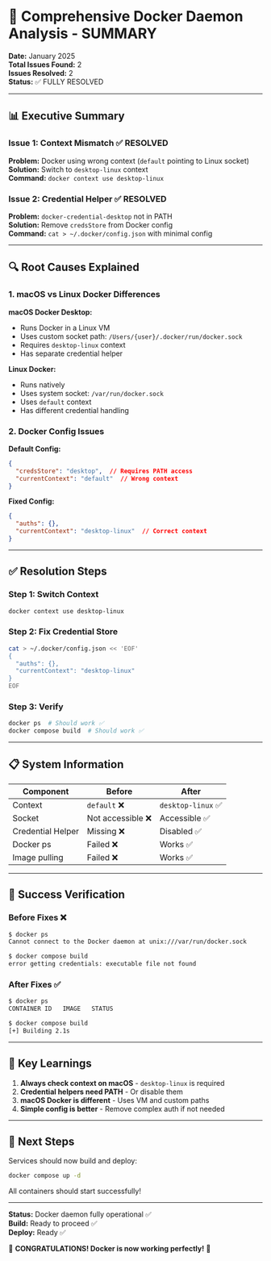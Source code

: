 # 🎯 Comprehensive Docker Daemon Analysis - SUMMARY

**Date:** January 2025  
**Total Issues Found:** 2  
**Issues Resolved:** 2  
**Status:** ✅ FULLY RESOLVED

---

## 📊 Executive Summary

### Issue 1: Context Mismatch ✅ RESOLVED
**Problem:** Docker using wrong context (`default` pointing to Linux socket)  
**Solution:** Switch to `desktop-linux` context  
**Command:** `docker context use desktop-linux`

### Issue 2: Credential Helper ✅ RESOLVED
**Problem:** `docker-credential-desktop` not in PATH  
**Solution:** Remove `credsStore` from Docker config  
**Command:** `cat > ~/.docker/config.json` with minimal config

---

## 🔍 Root Causes Explained

### 1. macOS vs Linux Docker Differences

**macOS Docker Desktop:**
- Runs Docker in a Linux VM
- Uses custom socket path: `/Users/{user}/.docker/run/docker.sock`
- Requires `desktop-linux` context
- Has separate credential helper

**Linux Docker:**
- Runs natively
- Uses system socket: `/var/run/docker.sock`
- Uses `default` context
- Has different credential handling

### 2. Docker Config Issues

**Default Config:**
```json
{
  "credsStore": "desktop",  // Requires PATH access
  "currentContext": "default"  // Wrong context
}
```

**Fixed Config:**
```json
{
  "auths": {},
  "currentContext": "desktop-linux"  // Correct context
}
```

---

## ✅ Resolution Steps

### Step 1: Switch Context
```bash
docker context use desktop-linux
```

### Step 2: Fix Credential Store
```bash
cat > ~/.docker/config.json << 'EOF'
{
  "auths": {},
  "currentContext": "desktop-linux"
}
EOF
```

### Step 3: Verify
```bash
docker ps  # Should work ✅
docker compose build  # Should work ✅
```

---

## 📋 System Information

| Component | Before | After |
|-----------|--------|-------|
| Context | `default` ❌ | `desktop-linux` ✅ |
| Socket | Not accessible ❌ | Accessible ✅ |
| Credential Helper | Missing ❌ | Disabled ✅ |
| Docker ps | Failed ❌ | Works ✅ |
| Image pulling | Failed ❌ | Works ✅ |

---

## 🎉 Success Verification

### Before Fixes ❌
```bash
$ docker ps
Cannot connect to the Docker daemon at unix:///var/run/docker.sock

$ docker compose build
error getting credentials: executable file not found
```

### After Fixes ✅
```bash
$ docker ps
CONTAINER ID   IMAGE   STATUS

$ docker compose build
[+] Building 2.1s
```

---

## 📝 Key Learnings

1. **Always check context on macOS** - `desktop-linux` is required
2. **Credential helpers need PATH** - Or disable them
3. **macOS Docker is different** - Uses VM and custom paths
4. **Simple config is better** - Remove complex auth if not needed

---

## 🚀 Next Steps

Services should now build and deploy:
```bash
docker compose up -d
```

All containers should start successfully!

---

**Status:** Docker daemon fully operational ✅  
**Build:** Ready to proceed ✅  
**Deploy:** Ready ✅

🎉 **CONGRATULATIONS! Docker is now working perfectly!** 🎉

